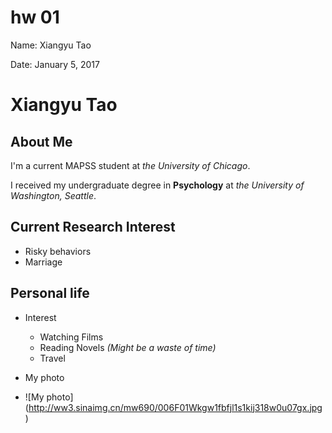 # hw 01
Name: Xiangyu Tao
  
Date: January 5, 2017

# Xiangyu Tao

## About Me
I'm a current MAPSS student at *the University of Chicago*. 
  
I received my undergraduate degree in **Psychology** at *the University of Washington, Seattle*. 

## Current Research Interest
* Risky behaviors
* Marriage

## Personal life
* Interest
  * Watching Films 
  * Reading Novels *(Might be a waste of time)*
  * Travel
  
* My photo
* ![My photo] (http://ww3.sinaimg.cn/mw690/006F01Wkgw1fbfjl1s1kij318w0u07gx.jpg)

